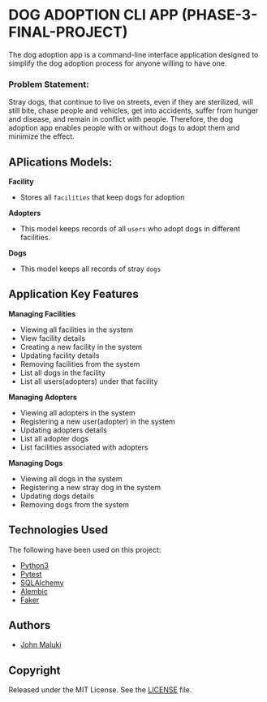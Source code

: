 # DOG ADOPTION CLI APP (PHASE-3-FINAL-PROJECT)

The dog adoption app is a command-line interface application designed to simplify the dog adoption
process for anyone willing to have one.

### Problem Statement:

Stray dogs, that continue to live on streets, even if they are sterilized, will still bite, chase people and vehicles, get into accidents, suffer from hunger and disease, and remain in conflict with people. Therefore, the dog adoption app enables people with or without dogs to adopt them and minimize the effect.

## APlications Models:

**Facility**

- Stores all `facilities` that keep dogs for adoption

**Adopters**

- This model keeps records of all `users` who adopt dogs in different facilities.

**Dogs**

- This model keeps all records of stray `dogs`

## Application Key Features

**Managing Facilities**

- Viewing all facilities in the system
- View facility details
- Creating a new facility in the system
- Updating facility details
- Removing facilities from the system
- List all dogs in the facility
- List all users(adopters) under that facility

**Managing Adopters**

- Viewing all adopters in the system
- Registering a new user(adopter) in the system
- Updating adopters details
- List all adopter dogs
- List facilities associated with adopters

**Managing Dogs**

- Viewing all dogs in the system
- Registering a new stray dog in the system
- Updating dogs details
- Removing dogs from the system

## Technologies Used

The following have been used on this project:

- [Python3](https://docs.python.org/3.10/)
- [Pytest](https://docs.pytest.org/en/latest/contents.html)
- [SQLAlchemy](https://docs.sqlalchemy.org/en/20/)
- [Alembic](https://alembic.sqlalchemy.org/en/latest/)
- [Faker](https://faker.readthedocs.io/en/master/)

## Authors

- [John Maluki](https://github.com/john-maluki)

## Copyright

Released under the MIT License. See the [LICENSE](https://github.com/john-maluki/phase-3-final-project/blob/main/LICENSE) file.
